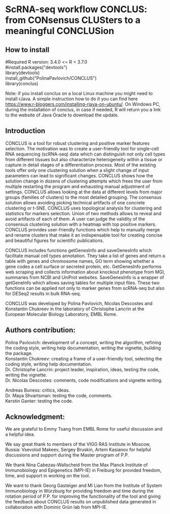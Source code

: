 # ScRNA-seq workflow CONCLUS: from CONsensus CLUSters to a meaningful CONCLUSion

## How to install

#Required R version: 3.4.0 <= R < 3.7.0  
#install.packages("devtools")  
library(devtools)  
install_github("PolinaPavlovich/CONCLUS")  
library(conclus)  

Note: if you install conclus on a local Linux machine you might need to install rJava. A simple instruction how to do it you can find here https://www.r-bloggers.com/installing-rjava-on-ubuntu/. On Windows PC, during the installation of conclus, in case if needed, R will return you a link to the website of Java Oracle to download the update.

## Introduction

CONCLUS is a tool for robust clustering and positive marker features selection.
The motivation was to create a user-friendly tool for single-cell RNA sequencing (scRNA-seq) data which can distinguish not only cell types from different tissues but also characterize heterogeneity within a tissue or capture in detail stages of a 
differentiation process. Most of the existing tools offer only one clustering solution when a slight change of
input parameters can lead to significant changes. CONCLUS shows how the solution change in dozens of clustering attempts which frees the user from multiple restarting the program and exhausting manual adjustment of settings. CONCLUS allows looking at the data at different 
levels from major groups (families of clusters) to the most detailed grouping. The consensus solution allows avoiding
picking technical artifacts of one concrete clustering or t-SNE. CONCLUS uses topological analysis for clustering and statistics for markers selection. Union of two methods allows to reveal and avoid artifacts of each of them. A user can judge the validity of the consensus clustering solution with a heatmap with top positive markers. CONCLUS provides user-friendly functions which help to manually merge and rename clusters that make it an indispensable tool for creating concise and beautiful figures for scientific publications.

CONCLUS includes functions getGenesInfo and saveGenesInfo which facilitate manual cell types annotation. They take a list of genes
and return a table with genes and chromosome names, GO term showing whether a gene codes a cell surface or secreted protein, etc. 
GetGenesInfo performs web scraping and collects information about knockout phenotype from MGI, summaries from NCBI and UniProt websites.
SaveGenesInfo is a wrapper of getGeneInfo which allows saving tables for multiple input files. These two functions can be applied not only to marker genes from scRNA-seq but also for DESeq2 results in bulk RNA-seq.


CONCLUS was developed by Polina Pavlovich, Nicolas Descostes and Konstantin Chukreev in the laboratory of Christophe Lancrin
at the European Molecular Biology Laboratory, EMBL Rome.


## Authors contribution:

Polina Pavlovich: development of a concept, writing the algorithm, refining the coding style, writing help documentation, writing the vignette, building the package.  
Konstantin Chukreev: creating a frame of a user-friendly tool, selecting the coding style, writing help documentation.  
Dr. Christophe Lancrin: project leader, inspiration, ideas, testing the code, writing the vignette. <br>
Dr. Nicolas Descostes: comments, code modifications and vignette writing.

Andreas Buness: critics, ideas.  
Dr. Maya Shvartsman: testing the code, comments.  
Kerstin Ganter: testing the code.  


## Acknowledgment:
We are grateful to Emmy Tsang from EMBL Rome for useful discussion and a helpful idea.

We say great thank to members of the VIGG RAS Institute in Moscow, Russia: Vsevolod Makeev, Sergey Bruskin, Artem Kasianov for helpful discussions and support during the Master program of P.P.

We thank Nina Cabezas-Wallscheid from the Max Planck Institute of Immunobiology and Epigenetics (MPI-IE) in Freiburg for provided freedom, time, and support in working on the tool.

We want to thank Georg Gasteiger and Mi Lian from the Institute of System Immunobiology in Würzburg for providing freedom and time during the rotation period of P.P. for improving the functionality of the tool and giving the feedback about CONCLUS results on unpublished data generated in collaboration with Dominic Grün lab from MPI-IE.
